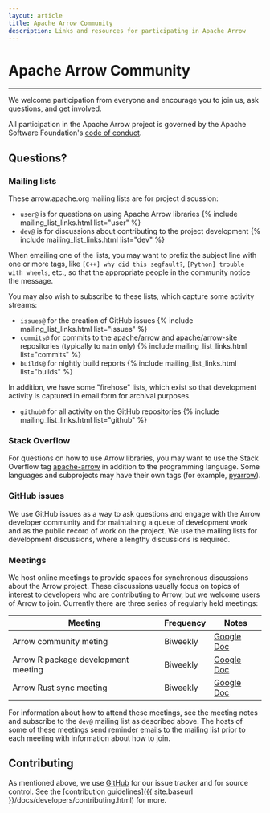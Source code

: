 ```yaml
---
layout: article
title: Apache Arrow Community
description: Links and resources for participating in Apache Arrow
---
```

<!--
{% comment %}
Licensed to the Apache Software Foundation (ASF) under one or more
contributor license agreements.  See the NOTICE file distributed with
this work for additional information regarding copyright ownership.
The ASF licenses this file to you under the Apache License, Version 2.0
(the "License"); you may not use this file except in compliance with
the License.  You may obtain a copy of the License at

http://www.apache.org/licenses/LICENSE-2.0

Unless required by applicable law or agreed to in writing, software
distributed under the License is distributed on an "AS IS" BASIS,
WITHOUT WARRANTIES OR CONDITIONS OF ANY KIND, either express or implied.
See the License for the specific language governing permissions and
limitations under the License.
{% endcomment %}
-->

# Apache Arrow Community

<hr class="mt-4 mb-3">

We welcome participation from everyone and encourage you to join us, ask
questions, and get involved.

All participation in the Apache Arrow project is governed by the Apache
Software Foundation's [code of conduct](https://www.apache.org/foundation/policies/conduct.html).

## Questions?

### Mailing lists

These arrow.apache.org mailing lists are for project discussion:

<ul>
  <li> <code>user@</code> is for questions on using Apache Arrow libraries {% include mailing_list_links.html list="user" %} </li>
  <li> <code>dev@</code> is for discussions about contributing to the project development {% include mailing_list_links.html list="dev" %} </li>
</ul>

When emailing one of the lists, you may want to prefix the subject line with
one or more tags, like `[C++] why did this segfault?`, `[Python] trouble with
wheels`, etc., so that the appropriate people in the community notice the
message.

You may also wish to subscribe to these lists, which capture some activity streams:

<ul>
  <li> <code>issues@</code> for the creation of GitHub issues {% include mailing_list_links.html list="issues" %} </li>
  <li> <code>commits@</code> for commits to the <a href="https://github.com/apache/arrow">apache/arrow</a> and <a href="https://github.com/apache/arrow-site">apache/arrow-site</a> repositories (typically to <code>main</code> only) {% include mailing_list_links.html list="commits" %} </li>
  <li> <code>builds@</code> for nightly build reports {% include mailing_list_links.html list="builds" %} </li>
</ul>

In addition, we have some "firehose" lists, which exist so that development
activity is captured in email form for archival purposes.

<ul>
  <li> <code>github@</code> for all activity on the GitHub repositories {% include mailing_list_links.html list="github" %} </li>
</ul>

### Stack Overflow

For questions on how to use Arrow libraries, you may want to use the Stack
Overflow tag
[apache-arrow](https://stackoverflow.com/questions/tagged/apache-arrow) in
addition to the programming language. Some languages and subprojects may have
their own tags (for example,
[pyarrow](https://stackoverflow.com/questions/tagged/pyarrow)).

### GitHub issues

We use GitHub issues as a way to ask questions and engage with the Arrow developer
community and for maintaining a queue of development work and as the public
record of work on the project. We use the mailing lists for development discussions,
where a lengthy discussions is required.

### Meetings

We host online meetings to provide spaces for synchronous discussions about the Arrow project. These discussions usually focus on topics of interest to developers who are contributing to Arrow, but we welcome users of Arrow to join. Currently there are three series of regularly held meetings:

<table class="table table-striped"><thead>
<tr>
<th>Meeting</th>
<th>Frequency</th>
<th>Notes</th>
</tr>
</thead><tbody>
  <tr>
    <td>Arrow community meting</td>
    <td>Biweekly</td>
    <td><a href="https://docs.google.com/document/d/1xrji8fc6_24TVmKiHJB4ECX1Zy2sy2eRbBjpVJMnPmk/">Google Doc</a></td>
  </tr>
  <tr>
    <td>Arrow R package development meeting</td>
    <td>Biweekly</td>
    <td><a href="https://docs.google.com/document/d/1nSIfJw8mfqtvScqvSVqmktpWff80pFmkqiZT7nTtiDo/">Google Doc</a></td>
  </tr>
  <tr>
    <td>Arrow Rust sync meeting</td>
    <td>Biweekly</td>
    <td><a href="https://docs.google.com/document/d/1atCVnoff5SR4eM4Lwf2M1BBJTY6g3_HUNR6qswYJW_U/">Google Doc</a></td>
  </tr>
</tbody></table>

For information about how to attend these meetings, see the meeting notes and subscribe to the <code>dev@</code> mailing list as described above. The hosts of some of these meetings send reminder emails to the mailing list prior to each meeting with information about how to join.

## Contributing

As mentioned above, we use [GitHub](https://github.com/apache/arrow) for our issue
tracker and for source control. See the
[contribution guidelines]({{ site.baseurl }}/docs/developers/contributing.html) for more.
